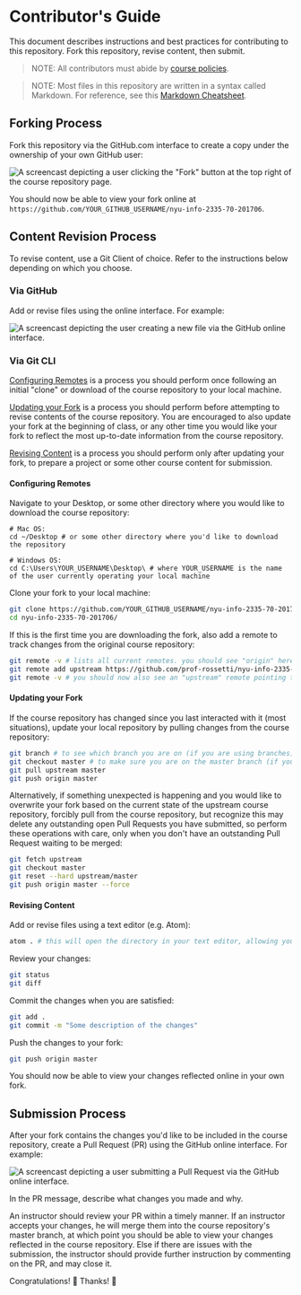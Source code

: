# Contributor's Guide

This document describes instructions and best practices for contributing to this repository. Fork this repository, revise content, then submit.

> NOTE: All contributors must abide by [course policies](/POLICIES.md).

> NOTE: Most files in this repository are written in a syntax called Markdown. For reference, see this [Markdown Cheatsheet](https://guides.github.com/pdfs/markdown-cheatsheet-online.pdf).

## Forking Process

Fork this repository via the GitHub.com interface to create a copy under the ownership of your own GitHub user:

![A screencast depicting a user clicking the "Fork" button at the top right of the course repository page.](/admin/forking.gif)

You should now be able to view your fork online at `https://github.com/YOUR_GITHUB_USERNAME/nyu-info-2335-70-201706`.

## Content Revision Process

To revise content, use a Git Client of choice. Refer to the instructions below depending on which you choose.

### Via GitHub

Add or revise files using the online interface. For example:

![A screencast depicting the user creating a new file via the GitHub online interface.](/admin/revising-fork-content.gif)

### Via Git CLI

[Configuring Remotes](#configuring-remotes) is a process you should perform once following an initial "clone" or download of the course repository to your local machine.

[Updating your Fork](#updating-your-fork) is a process you should perform before attempting to revise contents of the course repository. You are encouraged to also update your fork at the beginning of class, or any other time you would like your fork to reflect the most up-to-date information from the course repository.

[Revising Content](#revising-content) is a process you should perform only after updating your fork, to prepare a project or some other course content for submission.

#### Configuring Remotes

Navigate to your Desktop, or some other directory where you would like to download the course repository:

```shell
# Mac OS:
cd ~/Desktop # or some other directory where you'd like to download the repository

# Windows OS:
cd C:\Users\YOUR_USERNAME\Desktop\ # where YOUR_USERNAME is the name of the user currently operating your local machine
```

Clone your fork to your local machine:

```` sh
git clone https://github.com/YOUR_GITHUB_USERNAME/nyu-info-2335-70-201706.git # feel free to use the SSH version if you've done this kind of thing before: git@github.com:YOUR_GITHUB_USERNAME/nyu-info-2335-70-201706.git
cd nyu-info-2335-70-201706/
````

If this is the first time you are downloading the fork, also add a remote to track changes from the original course repository:

```` sh
git remote -v # lists all current remotes. you should see "origin" here pointing to your fork.
git remote add upstream https://github.com/prof-rossetti/nyu-info-2335-70-201706.git # or use the SSH version if you are used to doing that: git@github.com:prof-rossetti/nyu-info-2335-70-201706.git
git remote -v # you should now also see an "upstream" remote pointing to the original course repository.
````

#### Updating your Fork

If the course repository has changed since you last interacted with it (most situations), update your local repository by pulling changes from the course repository:

```` sh
git branch # to see which branch you are on (if you are using branches)
git checkout master # to make sure you are on the master branch (if you are using branches)
git pull upstream master
git push origin master
````

Alternatively, if something unexpected is happening and you would like to overwrite your fork based on the current state of the upstream course repository, forcibly pull from the course repository, but recognize this may delete any outstanding open Pull Requests you have submitted, so perform these operations with care, only when you don't have an outstanding Pull Request waiting to be merged:

```` sh
git fetch upstream
git checkout master
git reset --hard upstream/master
git push origin master --force
````

#### Revising Content

Add or revise files using a text editor (e.g. Atom):

```` sh
atom . # this will open the directory in your text editor, allowing you to use to to edit file contents
````

Review your changes:

```` sh
git status
git diff
````

Commit the changes when you are satisfied:

```` sh
git add .
git commit -m "Some description of the changes"
````

Push the changes to your fork:

```` sh
git push origin master
````

You should now be able to view your changes reflected online in your own fork.

## Submission Process

After your fork contains the changes you'd like to be included in the course repository, create a Pull Request (PR) using the GitHub online interface. For example:

![A screencast depicting a user submitting a Pull Request via the GitHub online interface.](/admin/submitting-pull-request.gif)

In the PR message, describe what changes you made and why.

An instructor should review your PR within a timely manner. If an instructor accepts your changes, he will merge them into the course repository's master branch, at which point you should be able to view your changes reflected in the course repository. Else if there are issues with the submission, the instructor should provide further instruction by commenting on the PR, and may close it.

Congratulations! :clap: Thanks! :pray:
